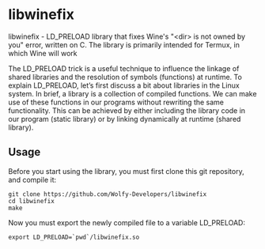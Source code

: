 # libwinefix
libwinefix - LD_PRELOAD library that fixes Wine's "&lt;dir> is not owned by you" error, written on C. The library is primarily intended for Termux, in which Wine will work

The LD_PRELOAD trick is a useful technique to influence the linkage of shared libraries and the resolution of symbols (functions) at runtime. To explain LD_PRELOAD, let’s first discuss a bit about libraries in the Linux system. In brief, a library is a collection of compiled functions. We can make use of these functions in our programs without rewriting the same functionality. This can be achieved by either including the library code in our program (static library) or by linking dynamically at runtime (shared library).

## Usage
Before you start using the library, you must first clone this git repository, and compile it:
```
git clone https://github.com/Wolfy-Developers/libwinefix
cd libwinefix
make
```
Now you must export the newly compiled file to a variable LD_PRELOAD:
```
export LD_PRELOAD=`pwd`/libwinefix.so
```
